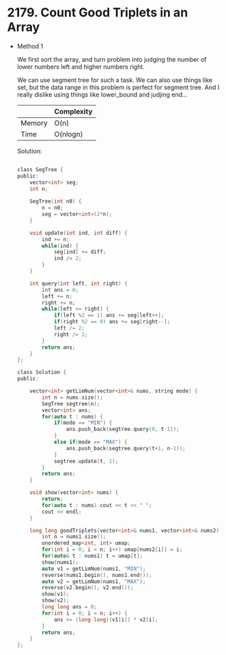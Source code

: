 # 2179. Count Good Triplets in an Array 
- Method 1

    We first sort the array, and turn problem into judging the number of lower numbers left and higher numbers right. 

    We can use segment tree for such a task. We can also use things like set, but the data range in this problem is perfect for segment tree. And I really dislike using things like lower_bound and judjing end...

    | |   Complexity  |
    | ----------- | ----------- | 
    |  Memory     | O(n) | 
    |      Time       |  O(nlogn) | a


    Solution:

    ``` h

    class SegTree {
    public:
        vector<int> seg;
        int n;
        
        SegTree(int n0) {
            n = n0;
            seg = vector<int>(2*n);
        }

        void update(int ind, int diff) {
            ind += n;
            while(ind) {
                seg[ind] += diff;
                ind /= 2;
            }
        }

        int query(int left, int right) {
            int ans = 0;
            left += n;
            right += n;
            while(left <= right) {
                if(left %2 == 1) ans += seg[left++];
                if(right %2 == 0) ans += seg[right--];
                left /= 2;
                right /= 2;
            }
            return ans;
        }
    };

    class Solution {
    public:

        vector<int> getLimNum(vector<int>& nums, string mode) {
            int n = nums.size();
            SegTree segtree(n);
            vector<int> ans;
            for(auto t : nums) {
                if(mode == "MIN") {
                    ans.push_back(segtree.query(0, t-1));
                }
                else if(mode == "MAX") {
                    ans.push_back(segtree.query(t+1, n-1));
                }
                segtree.update(t, 1);
            }
            return ans;
        }

        void show(vector<int> nums) {
            return;
            for(auto t : nums) cout << t << " ";
            cout << endl;
        }

        long long goodTriplets(vector<int>& nums1, vector<int>& nums2) {
            int n = nums1.size();
            unordered_map<int, int> umap;
            for(int i = 0; i < n; i++) umap[nums2[i]] = i;
            for(auto& t : nums1) t = umap[t];
            show(nums1);
            auto v1 = getLimNum(nums1, "MIN");
            reverse(nums1.begin(), nums1.end());
            auto v2 = getLimNum(nums1, "MAX");
            reverse(v2.begin(), v2.end());
            show(v1);
            show(v2);
            long long ans = 0;
            for(int i = 0; i < n; i++) {
                ans += (long long)(v1[i]) * v2[i];
            }
            return ans;
        }
    };

    ```

<!-- - Method 2

    This is another method.

    | |   Complexity  |
    | ----------- | ----------- | 
    |  Memory     | O(n) | 
    |      Time       |  O(n) | 


    Solution:

    ``` h



    ```

- Additional Knowledge:
       
    Here are some additional knowledge.



<br> -->
